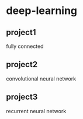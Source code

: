# deep-learning

## project1

fully connected 

## project2

convolutional neural network

## project3

recurrent neural network
